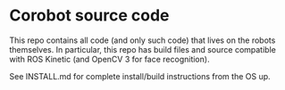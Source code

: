 Corobot source code
===================

This repo contains all code (and only such code) that lives on the robots themselves.  In particular, this repo has build files and source compatible with ROS Kinetic (and OpenCV 3 for face recognition).

See INSTALL.md for complete install/build instructions from the OS up.
